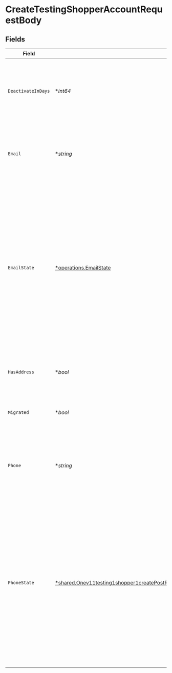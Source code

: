 # CreateTestingShopperAccountRequestBody


## Fields

| Field                                                                                                                                                                                                                                                                                                           | Type                                                                                                                                                                                                                                                                                                            | Required                                                                                                                                                                                                                                                                                                        | Description                                                                                                                                                                                                                                                                                                     | Example                                                                                                                                                                                                                                                                                                         |
| --------------------------------------------------------------------------------------------------------------------------------------------------------------------------------------------------------------------------------------------------------------------------------------------------------------- | --------------------------------------------------------------------------------------------------------------------------------------------------------------------------------------------------------------------------------------------------------------------------------------------------------------- | --------------------------------------------------------------------------------------------------------------------------------------------------------------------------------------------------------------------------------------------------------------------------------------------------------------- | --------------------------------------------------------------------------------------------------------------------------------------------------------------------------------------------------------------------------------------------------------------------------------------------------------------- | --------------------------------------------------------------------------------------------------------------------------------------------------------------------------------------------------------------------------------------------------------------------------------------------------------------- |
| `DeactivateInDays`                                                                                                                                                                                                                                                                                              | **int64*                                                                                                                                                                                                                                                                                                        | :heavy_minus_sign:                                                                                                                                                                                                                                                                                              | Number of days after which the test account is deactivated. Default: 30 days. Maximum: 180 days.                                                                                                                                                                                                                |                                                                                                                                                                                                                                                                                                                 |
| `Email`                                                                                                                                                                                                                                                                                                         | **string*                                                                                                                                                                                                                                                                                                       | :heavy_minus_sign:                                                                                                                                                                                                                                                                                              | Deprecated. Please leave this field absent and let the API automatically generate a random email.                                                                                                                                                                                                               |                                                                                                                                                                                                                                                                                                                 |
| `EmailState`                                                                                                                                                                                                                                                                                                    | [*operations.EmailState](../../models/operations/emailstate.md)                                                                                                                                                                                                                                                 | :heavy_minus_sign:                                                                                                                                                                                                                                                                                              | The status of the shopper account identifier (email or phone). If the account does not have this identifier, the status is "missing"; If the identifier has been used to receive an OTP code, the status is "verified"; If the identifier has not been used to receive an OTP code, the status is "unverified". | verified                                                                                                                                                                                                                                                                                                        |
| `HasAddress`                                                                                                                                                                                                                                                                                                    | **bool*                                                                                                                                                                                                                                                                                                         | :heavy_minus_sign:                                                                                                                                                                                                                                                                                              | Add a random U.S. address to the created account if set to `true`                                                                                                                                                                                                                                               |                                                                                                                                                                                                                                                                                                                 |
| `Migrated`                                                                                                                                                                                                                                                                                                      | **bool*                                                                                                                                                                                                                                                                                                         | :heavy_minus_sign:                                                                                                                                                                                                                                                                                              | Set this account as migrated by the merchant in the request                                                                                                                                                                                                                                                     |                                                                                                                                                                                                                                                                                                                 |
| `Phone`                                                                                                                                                                                                                                                                                                         | **string*                                                                                                                                                                                                                                                                                                       | :heavy_minus_sign:                                                                                                                                                                                                                                                                                              | Deprecated. Please leave this field absent and let the API automatically generate a random phone number.                                                                                                                                                                                                        |                                                                                                                                                                                                                                                                                                                 |
| `PhoneState`                                                                                                                                                                                                                                                                                                    | [*shared.Onev11testing1shopper1createPostRequestBodyContentApplication1jsonSchemaPropertiesEmailState](../../models/shared/onev11testing1shopper1createpostrequestbodycontentapplication1jsonschemapropertiesemailstate.md)                                                                                     | :heavy_minus_sign:                                                                                                                                                                                                                                                                                              | The status of the shopper account identifier (email or phone). If the account does not have this identifier, the status is "missing"; If the identifier has been used to receive an OTP code, the status is "verified"; If the identifier has not been used to receive an OTP code, the status is "unverified". | verified                                                                                                                                                                                                                                                                                                        |
